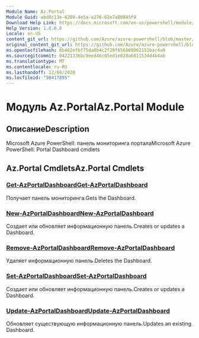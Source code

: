 ```yaml
---
Module Name: Az.Portal
Module Guid: abd8c13e-6209-4e5a-a276-61e7a80845f9
Download Help Link: https://docs.microsoft.com/en-us/powershell/module/az.portal
Help Version: 1.0.0.0
Locale: en-US
content_git_url: https://github.com/Azure/azure-powershell/blob/master/src/Portal/help/Az.Portal.md
original_content_git_url: https://github.com/Azure/azure-powershell/blob/master/src/Portal/help/Az.Portal.md
ms.openlocfilehash: 6b462efbf75da0b4c2f29f656808062151bac4a0
ms.sourcegitcommit: 04221336bc9eed46c05ed1e828a6811534d4b4ab
ms.translationtype: MT
ms.contentlocale: ru-RU
ms.lasthandoff: 12/08/2020
ms.locfileid: "98417895"
---
```

# <span data-ttu-id="f0744-101">Модуль Az.Portal</span><span class="sxs-lookup"><span data-stu-id="f0744-101">Az.Portal Module</span></span>
## <span data-ttu-id="f0744-102">Описание</span><span class="sxs-lookup"><span data-stu-id="f0744-102">Description</span></span>
<span data-ttu-id="f0744-103">Microsoft Azure PowerShell: панель мониторинга портала</span><span class="sxs-lookup"><span data-stu-id="f0744-103">Microsoft Azure PowerShell: Portal Dashboard cmdlets</span></span>

## <span data-ttu-id="f0744-104">Az.Portal Cmdlets</span><span class="sxs-lookup"><span data-stu-id="f0744-104">Az.Portal Cmdlets</span></span>
### [<span data-ttu-id="f0744-105">Get-AzPortalDashboard</span><span class="sxs-lookup"><span data-stu-id="f0744-105">Get-AzPortalDashboard</span></span>](Get-AzPortalDashboard.md)
<span data-ttu-id="f0744-106">Получает панель мониторинга.</span><span class="sxs-lookup"><span data-stu-id="f0744-106">Gets the Dashboard.</span></span>

### [<span data-ttu-id="f0744-107">New-AzPortalDashboard</span><span class="sxs-lookup"><span data-stu-id="f0744-107">New-AzPortalDashboard</span></span>](New-AzPortalDashboard.md)
<span data-ttu-id="f0744-108">Создает или обновляет информационную панель.</span><span class="sxs-lookup"><span data-stu-id="f0744-108">Creates or updates a Dashboard.</span></span>

### [<span data-ttu-id="f0744-109">Remove-AzPortalDashboard</span><span class="sxs-lookup"><span data-stu-id="f0744-109">Remove-AzPortalDashboard</span></span>](Remove-AzPortalDashboard.md)
<span data-ttu-id="f0744-110">Удаляет информационную панель.</span><span class="sxs-lookup"><span data-stu-id="f0744-110">Deletes the Dashboard.</span></span>

### [<span data-ttu-id="f0744-111">Set-AzPortalDashboard</span><span class="sxs-lookup"><span data-stu-id="f0744-111">Set-AzPortalDashboard</span></span>](Set-AzPortalDashboard.md)
<span data-ttu-id="f0744-112">Создает или обновляет информационную панель.</span><span class="sxs-lookup"><span data-stu-id="f0744-112">Creates or updates a Dashboard.</span></span>

### [<span data-ttu-id="f0744-113">Update-AzPortalDashboard</span><span class="sxs-lookup"><span data-stu-id="f0744-113">Update-AzPortalDashboard</span></span>](Update-AzPortalDashboard.md)
<span data-ttu-id="f0744-114">Обновляет существующую информационную панель.</span><span class="sxs-lookup"><span data-stu-id="f0744-114">Updates an existing Dashboard.</span></span>

